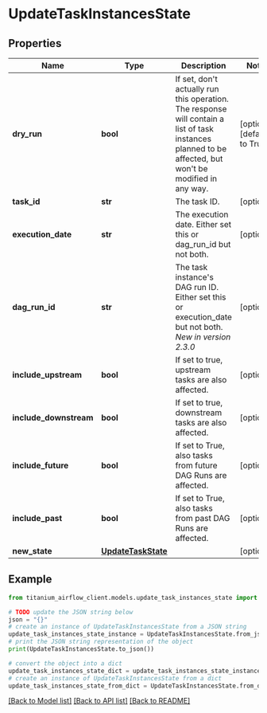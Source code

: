 # UpdateTaskInstancesState


## Properties

Name | Type | Description | Notes
------------ | ------------- | ------------- | -------------
**dry_run** | **bool** | If set, don&#39;t actually run this operation. The response will contain a list of task instances planned to be affected, but won&#39;t be modified in any way.  | [optional] [default to True]
**task_id** | **str** | The task ID. | [optional] 
**execution_date** | **str** | The execution date. Either set this or dag_run_id but not both. | [optional] 
**dag_run_id** | **str** | The task instance&#39;s DAG run ID. Either set this or execution_date but not both.  *New in version 2.3.0*  | [optional] 
**include_upstream** | **bool** | If set to true, upstream tasks are also affected. | [optional] 
**include_downstream** | **bool** | If set to true, downstream tasks are also affected. | [optional] 
**include_future** | **bool** | If set to True, also tasks from future DAG Runs are affected. | [optional] 
**include_past** | **bool** | If set to True, also tasks from past DAG Runs are affected. | [optional] 
**new_state** | [**UpdateTaskState**](UpdateTaskState.md) |  | [optional] 

## Example

```python
from titanium_airflow_client.models.update_task_instances_state import UpdateTaskInstancesState

# TODO update the JSON string below
json = "{}"
# create an instance of UpdateTaskInstancesState from a JSON string
update_task_instances_state_instance = UpdateTaskInstancesState.from_json(json)
# print the JSON string representation of the object
print(UpdateTaskInstancesState.to_json())

# convert the object into a dict
update_task_instances_state_dict = update_task_instances_state_instance.to_dict()
# create an instance of UpdateTaskInstancesState from a dict
update_task_instances_state_from_dict = UpdateTaskInstancesState.from_dict(update_task_instances_state_dict)
```
[[Back to Model list]](../README.md#documentation-for-models) [[Back to API list]](../README.md#documentation-for-api-endpoints) [[Back to README]](../README.md)


